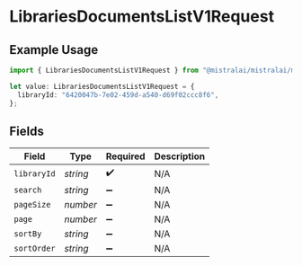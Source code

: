 # LibrariesDocumentsListV1Request

## Example Usage

```typescript
import { LibrariesDocumentsListV1Request } from "@mistralai/mistralai/models/operations";

let value: LibrariesDocumentsListV1Request = {
  libraryId: "6420047b-7e02-459d-a540-d69f02ccc8f6",
};
```

## Fields

| Field              | Type               | Required           | Description        |
| ------------------ | ------------------ | ------------------ | ------------------ |
| `libraryId`        | *string*           | :heavy_check_mark: | N/A                |
| `search`           | *string*           | :heavy_minus_sign: | N/A                |
| `pageSize`         | *number*           | :heavy_minus_sign: | N/A                |
| `page`             | *number*           | :heavy_minus_sign: | N/A                |
| `sortBy`           | *string*           | :heavy_minus_sign: | N/A                |
| `sortOrder`        | *string*           | :heavy_minus_sign: | N/A                |